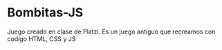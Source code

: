 # Bombitas-JS
Juego creado en clase de Platzi. Es un juego antiguo que recreamos con codigo HTML, CSS y JS
